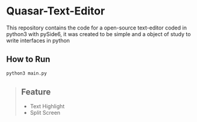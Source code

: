 # Quasar-Text-Editor

This repository contains the code for a open-source text-editor coded in python3 with pySide6, it was created to be simple and a object of study to write interfaces in python

## How to Run
```python
python3 main.py
```

> ## Feature
> - Text Highlight
> - Split Screen
